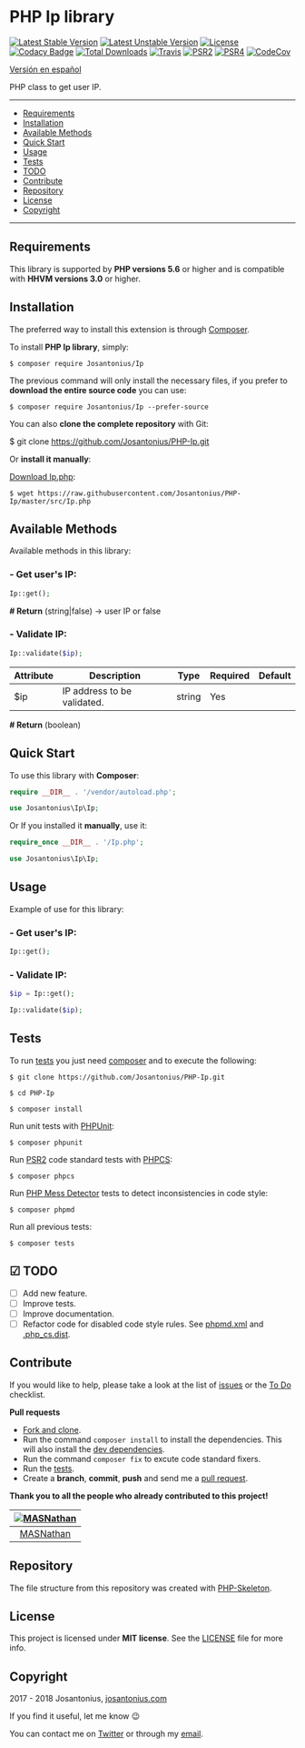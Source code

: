# PHP Ip library

[![Latest Stable Version](https://poser.pugx.org/josantonius/Ip/v/stable)](https://packagist.org/packages/josantonius/Ip) [![Latest Unstable Version](https://poser.pugx.org/josantonius/Ip/v/unstable)](https://packagist.org/packages/josantonius/Ip) [![License](https://poser.pugx.org/josantonius/Ip/license)](LICENSE) [![Codacy Badge](https://api.codacy.com/project/badge/Grade/9a38ca1727464eb2bbac06a1bb163bce)](https://www.codacy.com/app/Josantonius/PHP-Ip?utm_source=github.com&amp;utm_medium=referral&amp;utm_content=Josantonius/PHP-Ip&amp;utm_campaign=Badge_Grade) [![Total Downloads](https://poser.pugx.org/josantonius/Ip/downloads)](https://packagist.org/packages/josantonius/Ip) [![Travis](https://travis-ci.org/Josantonius/PHP-Ip.svg)](https://travis-ci.org/Josantonius/PHP-Ip) [![PSR2](https://img.shields.io/badge/PSR-2-1abc9c.svg)](http://www.php-fig.org/psr/psr-2/) [![PSR4](https://img.shields.io/badge/PSR-4-9b59b6.svg)](http://www.php-fig.org/psr/psr-4/) [![CodeCov](https://codecov.io/gh/Josantonius/PHP-Ip/branch/master/graph/badge.svg)](https://codecov.io/gh/Josantonius/PHP-Ip)

[Versión en español](README-ES.md)

PHP class to get user IP.

---

- [Requirements](#requirements)
- [Installation](#installation)
- [Available Methods](#available-methods)
- [Quick Start](#quick-start)
- [Usage](#usage)
- [Tests](#tests)
- [TODO](#-todo)
- [Contribute](#contribute)
- [Repository](#repository)
- [License](#license)
- [Copyright](#copyright)

---

## Requirements

This library is supported by **PHP versions 5.6** or higher and is compatible with **HHVM versions 3.0** or higher.

## Installation

The preferred way to install this extension is through [Composer](http://getcomposer.org/download/).

To install **PHP Ip library**, simply:

    $ composer require Josantonius/Ip

The previous command will only install the necessary files, if you prefer to **download the entire source code** you can use:

    $ composer require Josantonius/Ip --prefer-source

You can also **clone the complete repository** with Git:

  $ git clone https://github.com/Josantonius/PHP-Ip.git

Or **install it manually**:

[Download Ip.php](https://raw.githubusercontent.com/Josantonius/PHP-Ip/master/src/Ip.php):

    $ wget https://raw.githubusercontent.com/Josantonius/PHP-Ip/master/src/Ip.php

## Available Methods

Available methods in this library:

### - Get user's IP:

```php
Ip::get();
```

**# Return** (string|false) → user IP or false

### - Validate IP:

```php
Ip::validate($ip);
```

| Attribute | Description | Type | Required | Default
| --- | --- | --- | --- | --- |
| $ip | IP address to be validated. | string | Yes | |

**# Return** (boolean)

## Quick Start

To use this library with **Composer**:

```php
require __DIR__ . '/vendor/autoload.php';

use Josantonius\Ip\Ip;
```

Or If you installed it **manually**, use it:

```php
require_once __DIR__ . '/Ip.php';

use Josantonius\Ip\Ip;
```

## Usage

Example of use for this library:

### - Get user's IP:

```php
Ip::get();
```

### - Validate IP:

```php
$ip = Ip::get();

Ip::validate($ip);
```

## Tests 

To run [tests](tests) you just need [composer](http://getcomposer.org/download/) and to execute the following:

    $ git clone https://github.com/Josantonius/PHP-Ip.git
    
    $ cd PHP-Ip

    $ composer install

Run unit tests with [PHPUnit](https://phpunit.de/):

    $ composer phpunit

Run [PSR2](http://www.php-fig.org/psr/psr-2/) code standard tests with [PHPCS](https://github.com/squizlabs/PHP_CodeSniffer):

    $ composer phpcs

Run [PHP Mess Detector](https://phpmd.org/) tests to detect inconsistencies in code style:

    $ composer phpmd

Run all previous tests:

    $ composer tests

## ☑ TODO

- [ ] Add new feature.
- [ ] Improve tests.
- [ ] Improve documentation.
- [ ] Refactor code for disabled code style rules. See [phpmd.xml](phpmd.xml) and [.php_cs.dist](.php_cs.dist).

## Contribute

If you would like to help, please take a look at the list of
[issues](https://github.com/Josantonius/PHP-Ip/issues) or the [To Do](#-todo) checklist.

**Pull requests**

* [Fork and clone](https://help.github.com/articles/fork-a-repo).
* Run the command `composer install` to install the dependencies.
  This will also install the [dev dependencies](https://getcomposer.org/doc/03-cli.md#install).
* Run the command `composer fix` to excute code standard fixers.
* Run the [tests](#tests).
* Create a **branch**, **commit**, **push** and send me a
  [pull request](https://help.github.com/articles/using-pull-requests).

**Thank you to all the people who already contributed to this project!**

[<img alt="MASNathan" src="https://avatars0.githubusercontent.com/u/2139464?v=4&s=117 width=117" style="max-width:117px;">](https://github.com/MASNathan) |
:---:|
[MASNathan](https://github.com/MASNathan)|

## Repository

The file structure from this repository was created with [PHP-Skeleton](https://github.com/Josantonius/PHP-Skeleton).

## License

This project is licensed under **MIT license**. See the [LICENSE](LICENSE) file for more info.

## Copyright

2017 - 2018 Josantonius, [josantonius.com](https://josantonius.com/)

If you find it useful, let me know :wink:

You can contact me on [Twitter](https://twitter.com/Josantonius) or through my [email](mailto:hello@josantonius.com).